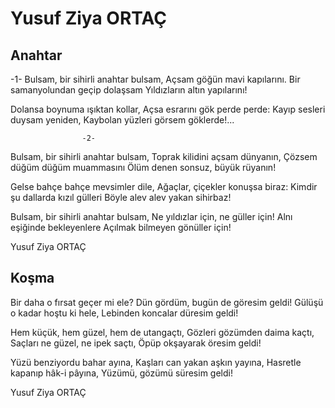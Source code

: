 # Yusuf Ziya ORTAÇ

## Anahtar

-1-
Bulsam, bir sihirli anahtar bulsam,
Açsam göğün mavi kapılarını.
Bir samanyolundan geçip dolaşsam 
Yıldızların altın yapılarını!

Dolansa boynuma ışıktan kollar,
Açsa esrarını gök perde perde:
Kayıp sesleri duysam yeniden,
Kaybolan yüzleri görsem göklerde!...


                    -2-
Bulsam, bir sihirli anahtar bulsam,
Toprak kilidini açsam dünyanın,
Çözsem düğüm düğüm muammasını
Ölüm denen sonsuz, büyük rüyanın!

Gelse bahçe bahçe mevsimler dile,
Ağaçlar, çiçekler konuşsa biraz:
Kimdir şu dallarda kızıl gülleri
Böyle alev alev yakan sihirbaz!

Bulsam, bir sihirli anahtar bulsam,
Ne yıldızlar için, ne güller için!
Alnı eşiğinde bekleyenlere
Açılmak bilmeyen gönüller için!

Yusuf Ziya ORTAÇ

## Koşma

Bir daha o fırsat geçer mi ele?
Dün gördüm, bugün de göresim geldi!
Gülüşü o kadar hoştu ki hele,
Lebinden koncalar düresim geldi!

Hem küçük, hem güzel, hem de utangaçtı,
Gözleri gözümden daima kaçtı,
Saçları ne güzel, ne ipek saçtı,
Öpüp okşayarak öresim geldi!

Yüzü benziyordu bahar ayına,
Kaşları can yakan aşkın yayına,
Hasretle kapanıp hâk-i pâyına,
Yüzümü, gözümü süresim geldi!

Yusuf Ziya ORTAÇ